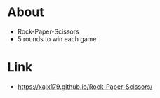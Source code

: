 # About
- Rock-Paper-Scissors
- 5 rounds to win each game

# Link
- https://xajx179.github.io/Rock-Paper-Scissors/